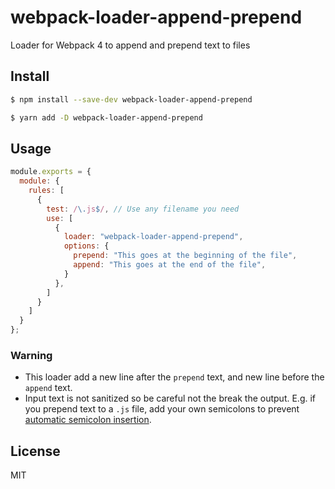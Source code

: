 # webpack-loader-append-prepend
Loader for Webpack 4 to append and prepend text to files

## Install
```sh
$ npm install --save-dev webpack-loader-append-prepend
```

```sh
$ yarn add -D webpack-loader-append-prepend
```

## Usage
```js
module.exports = {
  module: {
    rules: [
      {
        test: /\.js$/, // Use any filename you need
        use: [
          {
            loader: "webpack-loader-append-prepend",
            options: {
              prepend: "This goes at the beginning of the file",
              append: "This goes at the end of the file",
            }
          },
        ]
      }
    ]
  }
};
```

### Warning
* This loader add a new line after the `prepend` text, and new line before the `append` text.
* Input text is not sanitized so be careful not the break the output. E.g. if you prepend text to a `.js` file, add your own semicolons to prevent [automatic semicolon insertion](https://developer.mozilla.org/en-US/docs/Web/JavaScript/Reference/Lexical_grammar#Automatic_semicolon_insertion).

## License
MIT
